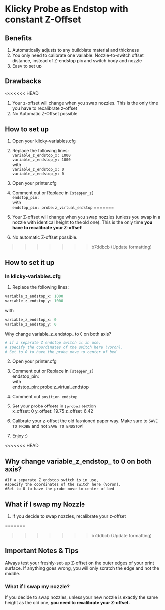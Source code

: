 
# Klicky Probe as Endstop with constant Z-Offset

## Benefits
1. Automatically adjusts to any buildplate material and thickness
2. You only need to calibrate one variable: Nozzle-to-switch offset distance, instead of Z-endstop pin and switch body and nozzle
3. Easy to set up

## Drawbacks
<<<<<<< HEAD
1. Your z-offset will change when you swap nozzles. This is the only time you have to recalibrate z-offset
2. No Automatic Z-Offset possible
## How to set up
1. Open your klicky-variables.cfg
2. Replace the following lines:
<br>`variable_z_endstop_x: 1000`
<br>`variable_z_endstop_y: 1000`
<br>with 
<br>`variable_z_endstop_x: 0`
<br>`variable_z_endstop_y: 0`

3. Open your printer.cfg
4. Comment out or Replace in `[stepper_z]`
<br>`endstop_pin: `
<br>with 
<br>`endstop_pin: probe:z_virtual_endstop`
=======
1. Your Z-offset will change when you swap nozzles (unless you swap in a nozzle with identical height to the old one). This is the only time **you have to recalibrate your Z-offset!**
2. No automatic Z-offset possible.
>>>>>>> b7ddbcb (Update formatting)

## How to set it up

### In klicky-variables.cfg
1. Replace the following lines:
  ```python
variable_z_endstop_x: 1000
variable_z_endstop_y: 1000
  ```  
with  
  ```python
variable_z_endstop_x: 0
variable_z_endstop_y: 0
  ```  
Why change variable_z_endstop_ to 0 on both axis?  
```bash
# if a separate Z endstop switch is in use, 
# specify the coordinates of the switch here (Voron). 
# Set to 0 to have the probe move to center of bed
```
2. Open your printer.cfg
3. Comment out or Replace in `[stepper_z]`  
      endstop_pin:  
  with  
      endstop_pin: probe:z_virtual_endstop
4. Comment out `position_endstop`
5. Set your probe offsets in `[probe]` section  
      x_offset: 0
      y_offset: 19.75
      z_offset: 6.42

7. Calibrate your z-offset the old fashioned paper way. Make sure to `SAVE TO PROBE` and not `SAVE TO ENDSTOP`!
8. Enjoy :) 

<<<<<<< HEAD
## Why change variable_z_endstop_ to 0 on both axis?
`#If a separate Z endstop switch is in use,` 
 <br>`#specify the coordinates of the switch here (Voron). `
<br> `#Set to 0 to have the probe move to center of bed`

## What if I swap my Nozzle
1. If you decide to swap nozzles, recalibrate your z-offset

=======
>>>>>>> b7ddbcb (Update formatting)
## Important Notes & Tips

Always test your freshly-set-up Z-offset on the outer edges of your print surface. If anything goes wrong, you will only scratch the edge and not the middle.

### What if I swap my nozzle?

If you decide to swap nozzles, unless your new nozzle is exactly the same height as the old one, **you need to recalibrate your Z-offset.**

